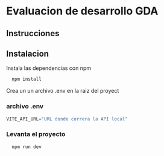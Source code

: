 
#  Evaluacion de desarrollo GDA


## Instrucciones

## Instalacion

Instala las dependencias con npm

```bash
  npm install
```

Crea un un archivo .env en la raiz del proyect

### archivo .env

```javascript
VITE_API_URL="URL donde correra la API local"
```
### Levanta el proyecto

```bash
  npm run dev
```

